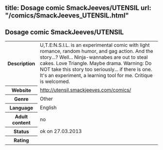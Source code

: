 title: Dosage comic SmackJeeves/UTENSIL
url: "/comics/SmackJeeves_UTENSIL.html"
---
Dosage comic SmackJeeves/UTENSIL
-----------------------------------------

<table class="comicinfo">
<tr>
<th>Description</th><td>U,T.E:N.S.I.L. is an experimental comic with light romance, random humor, and gag action. And the story...? Well... Ninja-wannabes are out to steal cakes. Love Triangle. Maybe drama. Warning: Do NOT take this story too seriously... if there is one. It's an experiment, a learning tool for me. Critique is welcomed.</td>
</tr>
<tr>
<th>Website</th><td><a href="http://utensil.smackjeeves.com/comics/">http://utensil.smackjeeves.com/comics/</a></td>
</tr>
<tr>
<th>Genre</th><td>Other</td>
</tr>
<tr>
<th>Language</th><td>English</td>
</tr>
<tr>
<th>Adult content</th><td>no</td>
</tr>
<tr>
<th>Status</th><td>ok on 27.03.2013</td>
</tr>
<tr>
<th>Rating</th><td><div class="g-plusone" data-size="standard" data-annotation="bubble"
 data-href="http://utensil.smackjeeves.com/comics/"></div></td>
</tr>
</table>
<script type="text/javascript">
  (function() {
    var po = document.createElement('script'); po.type = 'text/javascript'; po.async = true;
    po.src = 'https://apis.google.com/js/plusone.js';
    var s = document.getElementsByTagName('script')[0]; s.parentNode.insertBefore(po, s);
  })();
</script>
